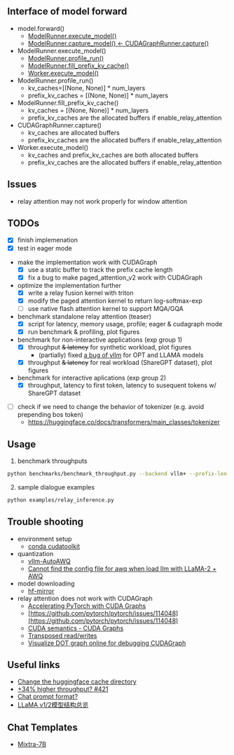 



## Interface of model forward

* model.forward()
    - [ModelRunner.execute_model()](vllm/worker/model_runner.py)
    - [ModelRunner.capture_model() <- CUDAGraphRunner.capture()](vllm/worker/model_runner.py)
* ModelRunner.execute_model()
    - [ModelRunner.profile_run()]()
    - [ModelRunner.fill_prefix_kv_cache()]()
    - [Worker.execute_model()](vllm/worker/worker.py)
* ModelRunner.profile_run()
    - kv_caches=[(None, None)] * num_layers
    - prefix_kv_caches = [(None, None)] * num_layers
* ModelRunner.fill_prefix_kv_cache()
    - kv_caches = [(None, None)] * num_layers
    - prefix_kv_caches are the allocated buffers if enable_relay_attention
* CUDAGraphRunner.capture()
    - kv_caches are allocated buffers
    - prefix_kv_caches are the allocated buffers if enable_relay_attention
* Worker.execute_model()
    - kv_caches and prefix_kv_caches are both allocated buffers
    - prefix_kv_caches are the allocated buffers if enable_relay_attention 

## Issues

* relay attention may not work properly for window attention

## TODOs

- [x] finish implemenation
- [x] test in eager mode
- make the implementation work with CUDAGraph
    - [x] use a static buffer to track the prefix cache length
    - [x] fix a bug to make paged_attention_v2 work with CUDAGraph
- optimize the implementation further
    - [x] write a relay fusion kernel with triton
    - [x] modify the paged attention kernel to return log-softmax-exp
    - [ ] use native flash attention kernel to support MQA/GQA
- benchmark standalone relay attention (teaser)
    - [x] script for latency, memory usage, profile; eager & cudagraph mode
    - [x] run benchmark & profiling, plot figures
- benchmark for non-interactive applications (exp group 1)
    - [x] throughput ~~& latency~~ for synthetic workload, plot figures
        - (partially) fixed [a bug of vllm](https://github.com/vllm-project/vllm/pull/2398/files/66f1e084c31e09e5225783b3e18659ca5deebaf6) for OPT and LLAMA models
    - [x] throughput ~~& latency~~ for real workload (ShareGPT dataset), plot figures
- benchmark for interactive aplications (exp group 2)
    - [x] throughput, latency to first token, latency to susequent tokens w/ ShareGPT dataset 
- [ ] check if we need to change the behavior of tokenizer (e.g. avoid prepending bos token)
    - https://huggingface.co/docs/transformers/main_classes/tokenizer

## Usage

1. benchmark throughputs

```bash
python benchmarks/benchmark_throughput.py --backend vllm+ --prefix-len 1024 --input-len 128 --output-len 256
```

2. sample dialogue examples 

```bash
python examples/relay_inference.py
```

## Trouble shooting

* environment setup
    - [conda cudatoolkit](https://anaconda.org/nvidia/cuda-toolkit)
* quantization
    - [vllm-AutoAWQ](https://docs.vllm.ai/en/latest/quantization/auto_awq.html)
    - [Cannot find the config file for awq when load llm with LLaMA-2 + AWQ](https://github.com/vllm-project/vllm/issues/1419)
* model downloading
    - [hf-mirror](https://hf-mirror.com/)
* relay attention does not work with CUDAGraph
    - [Accelerating PyTorch with CUDA Graphs](https://pytorch.org/blog/accelerating-pytorch-with-cuda-graphs/)
    - [https://github.com/pytorch/pytorch/issues/114048](https://github.com/pytorch/pytorch/issues/114048)
    - [CUDA semantics - CUDA Graphs](https://pytorch.org/docs/master/notes/cuda.html#constraints)
    - [Transposed read/writes](https://github.com/openai/triton/issues/176)
    - [Visualize DOT graph online for debugging CUDAGraph](https://edotor.net/)

## Useful links

- [Change the huggingface cache directory](https://stackoverflow.com/a/77682809)
- [+34% higher throughput? #421](https://github.com/vllm-project/vllm/issues/421)
- [Chat prompt format?](https://huggingface.co/TheBloke/Llama-2-7B-Chat-GGML/discussions/3#64b71f7588b86014d7e2dd71)
- [LLaMA v1/2模型结构总览](https://zhuanlan.zhihu.com/p/636784644)

## Chat Templates

- [Mixtra-7B](https://huggingface.co/mistralai/Mistral-7B-Instruct-v0.1/discussions/73)


    